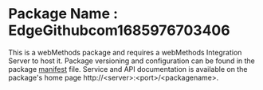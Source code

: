 # Package Name : EdgeGithubcom1685976703406
This is a webMethods package and requires a webMethods Integration Server to host it. Package versioning and configuration can be found in the package [manifest](./EdgeGithubcom1685976703406/manifest.v3) file. Service and API documentation is available on the package's home page http://&lt;server&gt;:&lt;port&gt;/&lt;packagename>.